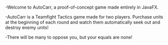 -Welcome to AutoCarr, a proof-of-concept game made entirely in JavaFX.  

-AutoCarr is a Teamfight Tactics game made for two players.  Purchase units at the beginning of each round and watch them automatically seek out and
 destroy enemy units!

-There will be many to oppose you, but your equals are none! 
